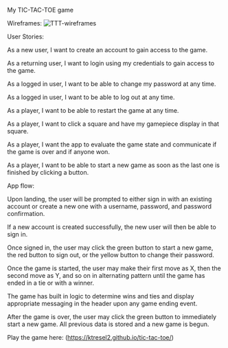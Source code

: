 My TIC-TAC-TOE game

Wireframes:
![TTT-wireframes]('https://imgur.com/a/biCWQlK')

User Stories:

As a new user, I want to create an account to gain access to the game.

As a returning user, I want to login using my credentials to gain access to the game.

As a logged in user, I want to be able to change my password at any time.

As a logged in user, I want to be able to log out at any time.

As a player, I want to be able to restart the game at any time.

As a player, I want to click a square and have my gamepiece display in that square.

As a player, I want the app to evaluate the game state and communicate if the game is over and if anyone won.

As a player, I want to be able to start a new game as soon as the last one is finished by clicking a button.



App flow:

Upon landing, the user will be prompted to either sign in with an existing account or create a new one with a username, password, and password confirmation.

If a new account is created successfully, the new user will then be able to sign in.

Once signed in, the user may click the green button to start a new game, the red button to sign out, or the yellow button to change their password.

Once the game is started, the user may make their first move as X, then the second move as Y, and so on in alternating pattern until the game has ended in a tie or with a winner.

The game has built in logic to determine wins and ties and display appropriate messaging in the header upon any game ending event.

After the game is over, the user may click the green button to immediately start a new game. All previous data is stored and a new game is begun.



Play the game here: (https://ktresel2.github.io/tic-tac-toe/)
